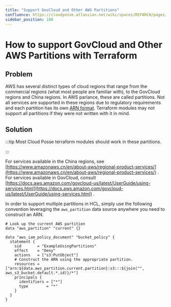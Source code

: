 ```yaml
---
title: "Support GovCloud and Other AWS Partitions"
confluence: https://cloudposse.atlassian.net/wiki/spaces/REFARCH/pages/1186365528/How+to+support+GovCloud+and+Other+AWS+Partitions+with+Terraform
sidebar_position: 100
---
```


# How to support GovCloud and Other AWS Partitions with Terraform

## Problem

AWS has several distinct types of cloud regions that range from the commercial regions (what most people are familiar with), to the GovCloud regions and China regions. In AWS parlance, these are called partitions. Not all services are supported in these regions due to regulatory requirements and each partition has its own [ARN format](https://docs.aws.amazon.com/govcloud-us/latest/UserGuide/using-govcloud.html). Terraform modules may not support all partitions if they were not written with it in mind.

## Solution

:::tip
Most Cloud Posse terraform modules should work in these partitions.

:::

For services available in the China regions, see [https://www.amazonaws.cn/en/about-aws/regional-product-services/](https://www.amazonaws.cn/en/about-aws/regional-product-services/) . For services available in GovCloud, consult [https://docs.aws.amazon.com/govcloud-us/latest/UserGuide/using-services.html](https://docs.aws.amazon.com/govcloud-us/latest/UserGuide/using-services.html) .

In order to support multiple partitions in HCL, simply use the following convention leveraging the `aws_partition` data source anywhere you need to construct an ARN.

```
# Look up the current AWS partition
data "aws_partition" "current" {}

data "aws_iam_policy_document" "bucket_policy" {
  statement {
    sid       = "ExampleUsingPartitions"
    effect    = "Deny"
    actions   = ["s3:PutObject"]
    # Construct the ARN using the appropriate partition.
    resources = ["arn:${data.aws_partition.current.partition}:s3:::${join("", aws_s3_bucket.default.*.id)}/*"]
    principals {
      identifiers = ["*"]
      type        = "*"
    }
  }
}
```


